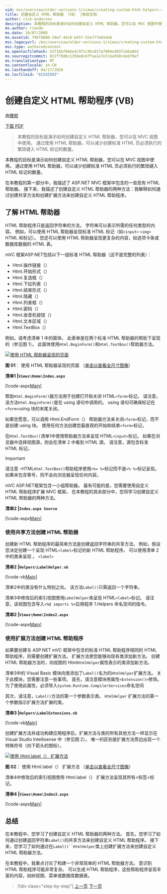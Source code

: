 ```yaml
---
uid: mvc/overview/older-versions-1/views/creating-custom-html-helpers-vb
title: 创建自定义 HTML 帮助器 （VB） |微软文档
author: rick-anderson
description: 本教程的目标是演示如何创建自定义 HTML 帮助器，您可以在 MVC 视图中使用。 通过利用 HTML 帮助程序...
ms.author: riande
ms.date: 10/07/2008
ms.assetid: f96f4800-19ef-44c0-b457-55e777eb5de8
msc.legacyurl: /mvc/overview/older-versions-1/views/creating-custom-html-helpers-vb
msc.type: authoredcontent
ms.openlocfilehash: 52f16bf666edc9f1c95c01faf004e303fcb6a0b2
ms.sourcegitcommit: 022f79dbc1350e0c6ffaa1e7e7c6e850cdabf9af
ms.translationtype: MT
ms.contentlocale: zh-CN
ms.lasthandoff: 04/17/2020
ms.locfileid: "81542503"
---
```

# <a name="creating-custom-html-helpers-vb"></a>创建自定义 HTML 帮助程序 (VB)

由[微软](https://github.com/microsoft)

[下载 PDF](https://download.microsoft.com/download/1/1/f/11f721aa-d749-4ed7-bb89-a681b68894e6/ASPNET_MVC_Tutorial_9_VB.pdf)

> 本教程的目标是演示如何创建自定义 HTML 帮助器，您可以在 MVC 视图中使用。 通过使用 HTML 帮助器，可以减少创建标准 HTML 页必须执行的繁琐键入 HTML 标记的数量。

本教程的目标是演示如何创建自定义 HTML 帮助器，您可以在 MVC 视图中使用。 通过使用 HTML 帮助器，可以减少创建标准 HTML 页必须执行的繁琐键入 HTML 标记的数量。

在本教程的第一部分中，我描述了 ASP.NET MVC 框架中包含的一些现有 HTML 帮助器。 接下来，我描述了创建自定义 HTML 帮助器的两种方法：我解释如何通过创建共享方法和创建扩展方法来创建自定义 HTML 帮助程序。

## <a name="understanding-html-helpers"></a>了解 HTML 帮助器

HTML 帮助程序只是返回字符串的方法。 字符串可以表示所需的任何类型的内容。 例如，可以使用 HTML 帮助器呈现标准 HTML 标记（如`<input>` `<img>` HTML 和标记）。 您还可以使用 HTML 帮助器呈现更复杂的内容，如选项卡条或数据库数据的 HTML 表。

mVC 框架ASP.NET包括以下一组标准 HTML 帮助器（这不是完整的列表）：

- Html.操作链接（）
- Html.开始形式（）
- Html.复选框（）
- Html.下拉列表（）
- Html.结束形式（）
- Html.隐藏（）
- Html.列表框（）
- Html.密码（）
- Html.收音机按钮（）
- Html.文本区域（）
- Html.TextBox（）

例如，请考虑清单 1 中的窗体。 此表单是在两个标准 HTML 帮助器的帮助下呈现的（参见图 1）。 此窗体使用`Html.BeginForm()`和`Html.TextBox()`帮助器方法。

[![使用 HTML 帮助器呈现的页面](creating-custom-html-helpers-vb/_static/image2.png)](creating-custom-html-helpers-vb/_static/image1.png)

**图 01**： 使用 HTML 帮助器呈现的页面 （[单击以查看全尺寸图像](creating-custom-html-helpers-vb/_static/image3.png)）

**清单1 |`Views\Home\Index.aspx`**

[!code-aspx[Main](creating-custom-html-helpers-vb/samples/sample1.aspx)]

帮助`Html.BeginForm()`器方法用于创建打开和关闭 HTML`<form>`标记。 请注意，该方法`Html.BeginForm()`是在 using 语句中调用的。 using 语句可确保标记在`<form>`using 块的末尾关闭。

如果您愿意，可以调用 Html.EndForm（） 帮助器方法来关闭`<form>`标记，而不是创建 using 块。 使用任何方法创建您最直观的开始和结束`<form>`标记。

在`Html.TextBox()`清单1中使用帮助器方法来呈现 HTML`<input>`标记。 如果在浏览器中选择视图源，则会在清单 2 中看到 HTML 源。 请注意，源包含标准 HTML 标记。

> [!IMPORTANT]
> 请注意 -HTML`Html.TextBox()`帮助程序使用`<%= %>`标记而不是`<% %>`标记呈现。 如果未包含等号，则不会向浏览器呈现任何内容。

mVC ASP.NET框架包含一小组帮助器。 最有可能的是，您需要使用自定义 HTML 帮助程序扩展 MVC 框架。 在本教程的其余部分中，您将学习创建自定义 HTML 帮助器的两种方法。

**清单2 |`Index.aspx Source`**

[!code-aspx[Main](creating-custom-html-helpers-vb/samples/sample2.aspx)]

### <a name="creating-html-helpers-with-shared-methods"></a>使用共享方法创建 HTML 帮助器

创建新 HTML 帮助程序的最简单方法是创建返回字符串的共享方法。 例如，假设您决定创建一个呈现 HTML`<label>`标记的新 HTML 帮助程序。 可以使用清单 2 中的类来呈现 。 `<label>`

**清单2 |`Helpers\LabelHelper.vb`**

[!code-vb[Main](creating-custom-html-helpers-vb/samples/sample3.vb)]

清单2中的类没有什么特别之处。 该方法`Label()`只需返回一个字符串。

清单3中修改后的索引视图使用`LabelHelper`来呈现 HTML`<label>`标记。 请注意，该视图包含导入`<%@ imports %>`应用程序 1.Helpers 命名空间的指令。

**清单2 |`Views\Home\Index2.aspx`**

[!code-aspx[Main](creating-custom-html-helpers-vb/samples/sample4.aspx)]

### <a name="creating-html-helpers-with-extension-methods"></a>使用扩展方法创建 HTML 帮助程序

如果要创建与 ASP.NET mVC 框架中包含的标准 HTML 帮助程序相同的 HTML 帮助程序，则需要创建扩展方法。 扩展方法使您能够向现有类添加新方法。 创建 HTML 帮助器方法时，向视图的 Html`HtmlHelper`属性表示的类添加新方法。

清单3中的 Visual Basic 模块向类添加了`Label()`名为的`HtmlHelper`扩展方法。 关于此模块，您需要注意一些事项。 首先，请注意模块用属性`<Extension()>`修饰。 为了使用此属性，必须导入`System.Runtime.CompilerServices`命名空间

其次，请注意，`Label()`方法的第一个参数表示类。 `HtmlHelper` 扩展方法的第一个参数指示扩展方法扩展的类。

**清单3 |`Helpers\LabelExtensions.vb`**

[!code-vb[Main](creating-custom-html-helpers-vb/samples/sample5.vb)]

创建扩展方法并成功构建应用程序后，扩展方法与类的所有其他方法一样显示在 Visual Studio Intellisense 中（参见图 2）。 唯一的区别是扩展方法旁边出现一个特殊符号（向下箭头的图标）。

[![使用 Html.label（） 扩展方法](creating-custom-html-helpers-vb/_static/image5.png)](creating-custom-html-helpers-vb/_static/image4.png)

**图 02**： 使用 Html.label（） 扩展方法 （[单击以查看全尺寸图像](creating-custom-html-helpers-vb/_static/image6.png)）

清单4中修改后的索引视图使用 Html.label（） 扩展方法呈现其所有&lt;标签&gt;标记。

**清单4 |`Views\Home\Index3.aspx`**

[!code-aspx[Main](creating-custom-html-helpers-vb/samples/sample6.aspx)]

## <a name="summary"></a>总结

在本教程中，您学习了创建自定义 HTML 帮助器的两种方法。 首先，您学习了如何通过创建返回字符串`Label()`的共享方法来创建自定义 HTML 帮助程序。 接下来，您学习了如何通过在`Label()``HtmlHelper`类上创建扩展方法来创建自定义 HTML 帮助器方法。

在本教程中，我重点讨论了构建一个非常简单的 HTML 帮助器方法。 意识到 HTML 帮助程序可能非常复杂。 可以生成 HTML 帮助程序，这些帮助程序呈现丰富的内容，如树视图、菜单或数据库数据表。

> [!div class="step-by-step"]
> [上一页](asp-net-mvc-views-overview-vb.md)
> [下一页](using-the-tagbuilder-class-to-build-html-helpers-vb.md)
